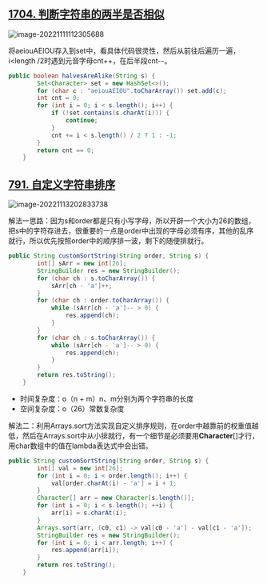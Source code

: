 ## [1704. 判断字符串的两半是否相似](https://leetcode.cn/problems/determine-if-string-halves-are-alike/)

![image-20221111112305688](https://cdn.jsdelivr.net/gh/Miyuki7/image-host/blog-imgimage-20221111112305688.png)

将aeiouAEIOU存入到set中，看具体代码很灵性，然后从前往后遍历一遍，i<length /2时遇到元音字母cnt++，在后半段cnt--。

``` java
public boolean halvesAreAlike(String s) {
        Set<Character> set = new HashSet<>();
        for (char c : "aeiouAEIOU".toCharArray()) set.add(c);
        int cnt = 0;
        for (int i = 0; i < s.length(); i++) {
            if (!set.contains(s.charAt(i))) {
                continue;
            }
            cnt += i < s.length() / 2 ? 1 : -1;
        }
        return cnt == 0;
    }
```

## [791. 自定义字符串排序](https://leetcode.cn/problems/custom-sort-string/)

![image-20221113202833738](https://cdn.jsdelivr.net/gh/Miyuki7/image-host/blog-imgimage-20221113202833738.png)

解法一思路：因为s和order都是只有小写字母，所以开辟一个大小为26的数组，把s中的字符存进去，很重要的一点是order中出现的字母必须有序，其他的乱序就行，所以优先按照order中的顺序排一波，剩下的随便排就行。

``` java
public String customSortString(String order, String s) {
        int[] sArr = new int[26];
        StringBuilder res = new StringBuilder();
        for (char ch : s.toCharArray()) {
            sArr[ch - 'a']++;
        }
        for (char ch : order.toCharArray()) {
            while (sArr[ch - 'a']-- > 0) {
                res.append(ch);
            }
        }
        for (char ch : s.toCharArray()) {
            while (sArr[ch - 'a']-- > 0) {
                res.append(ch);
            }
        }       
        return res.toString();
    }
```

* 时间复杂度：o（n + m）n、m分别为两个字符串的长度
* 空间复杂度：o（26）常数复杂度

解法二：利用Arrays.sort方法实现自定义排序规则，在order中越靠前的权重值越低，然后在Arrays.sort中从小排就行，有一个细节是必须要用**Character**[]才行，用char数组中的值在lambda表达式中会出错。

``` java
public String customSortString(String order, String s) {
        int[] val = new int[26];
        for (int i = 0; i < order.length(); i++) {
            val[order.charAt(i) - 'a'] = i + 1;
        }
        Character[] arr = new Character[s.length()];
        for (int i = 0; i < s.length(); ++i) {
            arr[i] = s.charAt(i);
        }
        Arrays.sort(arr, (c0, c1) -> val[c0 - 'a'] - val[c1 - 'a']);
        StringBuilder res = new StringBuilder();
        for (int i = 0; i < arr.length; i++) {
            res.append(arr[i]);
        }
        return res.toString();
    }
```

